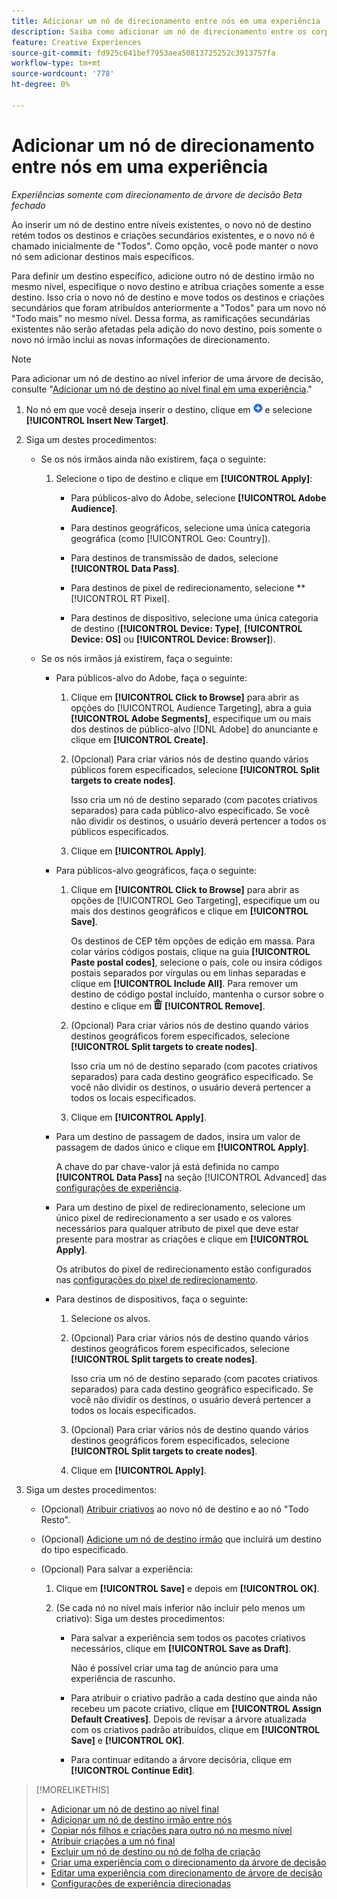 ```yaml
---
title: Adicionar um nó de direcionamento entre nós em uma experiência
description: Saiba como adicionar um nó de direcionamento entre os corpos de direcionamento em uma experiência de anúncio.
feature: Creative Experiences
source-git-commit: fd925c641bef7953aea50813725252c3913757fa
workflow-type: tm+mt
source-wordcount: '778'
ht-degree: 0%

---
```


# Adicionar um nó de direcionamento entre nós em uma experiência

*Experiências somente com direcionamento de árvore de decisão*
*Beta fechado*

Ao inserir um nó de destino entre níveis existentes, o novo nó de destino retém todos os destinos e criações secundários existentes, e o novo nó é chamado inicialmente de &quot;Todos&quot;. Como opção, você pode manter o novo nó sem adicionar destinos mais específicos.

Para definir um destino específico, adicione outro nó de destino irmão no mesmo nível, especifique o novo destino e atribua criações somente a esse destino. Isso cria o novo nó de destino e move todos os destinos e criações secundários que foram atribuídos anteriormente a &quot;Todos&quot; para um novo nó &quot;Todo mais&quot; no mesmo nível. Dessa forma, as ramificações secundárias existentes não serão afetadas pela adição do novo destino, pois somente o novo nó irmão inclui as novas informações de direcionamento.

>[!NOTE]
>
>Para adicionar um nó de destino ao nível inferior de uma árvore de decisão, consulte &quot;[Adicionar um nó de destino ao nível final em uma experiência](experience-target-node-add-final.md).&quot;

<!-- 1. [ways to get to the decision tree] -->

1. No nó em que você deseja inserir o destino, clique em ![Adicionar](/help/creative/assets/add.png "Adicionar") e selecione **[!UICONTROL Insert New Target]**.

1. Siga um destes procedimentos:

   * Se os nós irmãos ainda não existirem, faça o seguinte:

      1. Selecione o tipo de destino e clique em **[!UICONTROL Apply]**:

         * Para públicos-alvo do Adobe, selecione **[!UICONTROL Adobe Audience]**.

         * Para destinos geográficos, selecione uma única categoria geográfica (como [!UICONTROL Geo: Country]).

         * Para destinos de transmissão de dados, selecione **[!UICONTROL Data Pass]**.

         * Para destinos de pixel de redirecionamento, selecione **[!UICONTROL RT Pixel].

         * Para destinos de dispositivo, selecione uma única categoria de destino (**[!UICONTROL Device: Type]**, **[!UICONTROL Device: OS]** ou **[!UICONTROL Device: Browser]**).

   * Se os nós irmãos já existirem, faça o seguinte:

      * Para públicos-alvo do Adobe, faça o seguinte:

         1. Clique em **[!UICONTROL Click to Browse]** para abrir as opções do [!UICONTROL Audience Targeting], abra a guia **[!UICONTROL Adobe Segments]**, especifique um ou mais dos destinos de público-alvo [!DNL Adobe] do anunciante e clique em **[!UICONTROL Create]**<!-- Why not "Save" like for the other node types/use cases? -->.

         1. (Opcional) Para criar vários nós de destino quando vários públicos forem especificados, selecione **[!UICONTROL Split targets to create nodes]**.

            Isso cria um nó de destino separado (com pacotes criativos separados) para cada público-alvo especificado. Se você não dividir os destinos, o usuário deverá pertencer a todos os públicos especificados.

         1. Clique em **[!UICONTROL Apply]**.

      * Para públicos-alvo geográficos, faça o seguinte:

         1. Clique em **[!UICONTROL Click to Browse]** para abrir as opções de [!UICONTROL Geo Targeting], especifique um ou mais dos destinos geográficos e clique em **[!UICONTROL Save]**.

            Os destinos de CEP têm opções de edição em massa. Para colar vários códigos postais, clique na guia **[!UICONTROL Paste postal codes]**, selecione o país, cole ou insira códigos postais separados por vírgulas ou em linhas separadas e clique em **[!UICONTROL Include All]**. Para remover um destino de código postal incluído, mantenha o cursor sobre o destino e clique em ![Remover](/help/creative/assets/delete.png "Remover") **[!UICONTROL Remove]**.

         1. (Opcional) Para criar vários nós de destino quando vários destinos geográficos forem especificados, selecione **[!UICONTROL Split targets to create nodes]**.

            Isso cria um nó de destino separado (com pacotes criativos separados) para cada destino geográfico especificado. Se você não dividir os destinos, o usuário deverá pertencer a todos os locais especificados.

         1. Clique em **[!UICONTROL Apply]**.

      * Para um destino de passagem de dados, insira um valor de passagem de dados único e clique em **[!UICONTROL Apply]**.

        A chave do par chave-valor já está definida no campo **[!UICONTROL Data Pass]** na seção [!UICONTROL Advanced] das [configurações de experiência](experience-settings-targeting.md).

      * Para um destino de pixel de redirecionamento, selecione um único pixel de redirecionamento a ser usado e os valores necessários para qualquer atributo de pixel que deve estar presente para mostrar as criações e clique em **[!UICONTROL Apply]**.

        Os atributos do pixel de redirecionamento estão configurados nas [configurações do pixel de redirecionamento](/help/creative/pixels/retargeting-pixel-manage.md).

      * Para destinos de dispositivos, faça o seguinte:

         1. Selecione os alvos.

         1. (Opcional) Para criar vários nós de destino quando vários destinos geográficos forem especificados, selecione **[!UICONTROL Split targets to create nodes]**.

            Isso cria um nó de destino separado (com pacotes criativos separados) para cada destino geográfico especificado. Se você não dividir os destinos, o usuário deverá pertencer a todos os locais especificados.

         1. (Opcional) Para criar vários nós de destino quando vários destinos geográficos forem especificados, selecione **[!UICONTROL Split targets to create nodes]**.

         1. Clique em **[!UICONTROL Apply]**.

1. Siga um destes procedimentos:

   * (Opcional) [Atribuir criativos](experience-assign-creative-bundles.md) ao novo nó de destino e ao nó &quot;Todo Resto&quot;.

   * (Opcional) [Adicione um nó de destino irmão](experience-target-node-add-sibling.md) que incluirá um destino do tipo especificado.

   * (Opcional) Para salvar a experiência:

      1. Clique em **[!UICONTROL Save]** e depois em **[!UICONTROL OK]**.

      1. (Se cada nó no nível mais inferior não incluir pelo menos um criativo): Siga um destes procedimentos:

         * Para salvar a experiência sem todos os pacotes criativos necessários, clique em **[!UICONTROL Save as Draft]**.

           Não é possível criar uma tag de anúncio para uma experiência de rascunho.

         * Para atribuir o criativo padrão a cada destino que ainda não recebeu um pacote criativo, clique em **[!UICONTROL Assign Default Creatives]**. Depois de revisar a árvore atualizada com os criativos padrão atribuídos, clique em **[!UICONTROL Save]** e **[!UICONTROL OK]**.

         * Para continuar editando a árvore decisória, clique em **[!UICONTROL Continue Edit]**.

>[!MORELIKETHIS]
>
>* [Adicionar um nó de destino ao nível final](experience-target-node-add-final.md)
>* [Adicionar um nó de destino irmão entre nós](experience-target-node-add-sibling.md)
>* [Copiar nós filhos e criações para outro nó no mesmo nível](experience-target-node-copy.md)
>* [Atribuir criações a um nó final](experience-assign-creative-bundles.md)
>* [Excluir um nó de destino ou nó de folha de criação](/help/creative/experiences/experience-target-node-delete.md)
>* [Criar uma experiência com o direcionamento da árvore de decisão](experience-create-targeting.md)
>* [Editar uma experiência com direcionamento de árvore de decisão](experience-edit-targeting.md)
>* [Configurações de experiência direcionadas](experience-settings-targeting.md)
